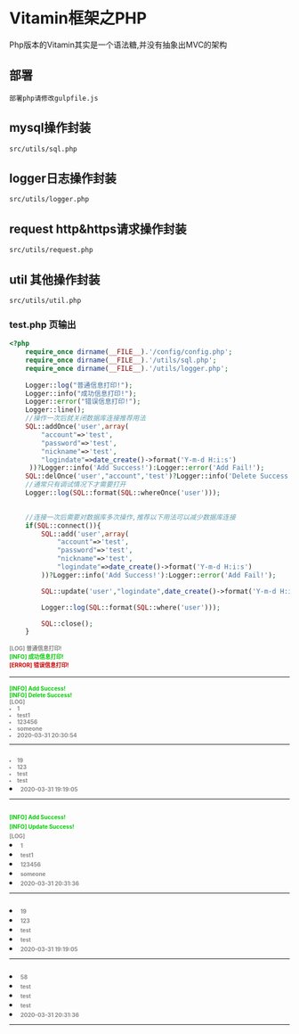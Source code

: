 
# Vitamin框架之PHP

Php版本的Vitamin其实是一个语法糖,并没有抽象出MVC的架构

## 部署
    部署php请修改gulpfile.js

## mysql操作封装 
    src/utils/sql.php

## logger日志操作封装 
    src/utils/logger.php
## request http&https请求操作封装 
    src/utils/request.php
## util 其他操作封装 
    src/utils/util.php

### test.php 页输出
```php
<?php
    require_once dirname(__FILE__).'/config/config.php';
    require_once dirname(__FILE__).'/utils/sql.php';
    require_once dirname(__FILE__).'/utils/logger.php';
    
    Logger::log("普通信息打印!");
    Logger::info("成功信息打印!");
    Logger::error("错误信息打印!");
    Logger::line();
    //操作一次后就关闭数据库连接推荐用法
    SQL::addOnce('user',array(
        "account"=>'test',
        "password"=>'test',
        "nickname"=>'test',
        "logindate"=>date_create()->format('Y-m-d H:i:s')
     ))?Logger::info('Add Success!'):Logger::error('Add Fail!');
    SQL::delOnce('user',"account",'test')?Logger::info('Delete Success!'):Logger::error('Delete Fail!');
    //通常只有调试情况下才需要打开
    Logger::log(SQL::format(SQL::whereOnce('user')));
    

    //连接一次后需要对数据库多次操作,推荐以下用法可以减少数据库连接
    if(SQL::connect()){
        SQL::add('user',array(
            "account"=>'test',
            "password"=>'test',
            "nickname"=>'test',
            "logindate"=>date_create()->format('Y-m-d H:i:s')
        ))?Logger::info('Add Success!'):Logger::error('Add Fail!');

        SQL::update('user',"logindate",date_create()->format('Y-m-d H:i:s'),'account','test1')?Logger::info('Update Success!'):Logger::error('Update Fail!');;

        Logger::log(SQL::format(SQL::where('user')));

        SQL::close();  
    }
```

<b><font color="#888888" size="1px">[LOG] 普通信息打印!</font></b><br/><b><font color="#00CC00" size="1px">[INFO] 成功信息打印!</font></b><br/><b><font color="#CC0000" size="1px">[ERROR] 错误信息打印!</font></b><br/><hr/><b><font color="#00CC00" size="1px">[INFO] Add Success!</font></b><br/><b><font color="#00CC00" size="1px">[INFO] Delete Success!</font></b><br/><b><font color="#888888" size="1px">[LOG] <br/><li/>1<br/><li/>test1<br/><li/>123456<br/><li/>someone<br/><li/>2020-03-31 20:30:54<hr/><br/><li/>19<br/><li/>123<br/><li/>test<br/><li/>test<br/><li/>2020-03-31 19:19:05<hr/></font></b><br/><b><font color="#00CC00" size="1px">[INFO] Add Success!</font></b><br/><b><font color="#00CC00" size="1px">[INFO] Update Success!</font></b><br/><b><font color="#888888" size="1px">[LOG] <br/><li/>1<br/><li/>test1<br/><li/>123456<br/><li/>someone<br/><li/>2020-03-31 20:31:36<hr/><br/><li/>19<br/><li/>123<br/><li/>test<br/><li/>test<br/><li/>2020-03-31 19:19:05<hr/><br/><li/>58<br/><li/>test<br/><li/>test<br/><li/>test<br/><li/>2020-03-31 20:31:36<hr/></font></b><br/>
